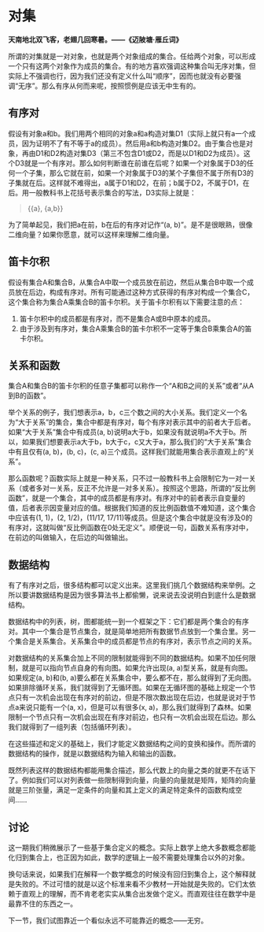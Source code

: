 # 对集

**天南地北双飞客，老翅几回寒暑。——《迈陂塘·雁丘词》**



所谓的对集就是一对对象，也就是两个对象组成的集合。任给两个对象，可以形成一个只有这两个对象作为成员的集合。有的地方喜欢强调这种集合叫无序对集，但实际上不强调也行，因为我们还没有定义什么叫“顺序”，因而也就没有必要强调“无序”。那么有序从何而来呢，按照惯例是应该无中生有的。

## 有序对

假设有对象a和b。我们用两个相同的对象a和a构造对集D1（实际上就只有a一个成员，因为证明不了有不等于a的成员）。然后用a和b构造对集D2。由于集合也是对象，再由D1和D2构造对集D3（第三不包含D1或D2，而是以D1和D2为成员）。这个D3就是一个有序对。那么如何判断谁在前谁在后呢？如果一个对象属于D3的任何一个子集，那么它就在前，如果一个对象属于D3的某个子集但不属于所有D3的子集就在后。这样就不难得出，a属于D1和D2，在前；b属于D2，不属于D1，在后。用一般教科书上花括号表示集合的写法，D3实际上就是：

> {{a}, {a,b}}

为了简单起见，我们把a在前，b在后的有序对记作“(a, b)”。是不是很眼熟，很像二维向量？如果你愿意，就可以这样来理解二维向量。

## 笛卡尔积

假设有集合A和集合B，从集合A中取一个成员放在前边，然后从集合B中取一个成员放在后边，构成有序对。所有可能通过这种方式获得的有序对构成一个集合C，这个集合称为集合A乘集合B的笛卡尔积。关于笛卡尔积有以下需要注意的点：

1. 笛卡尔积中的成员都是有序对，而不是集合A或B中原本的成员。
1. 由于涉及到有序对，集合A乘集合B的笛卡尔积不一定等于集合B乘集合A的笛卡尔积。

## 关系和函数

集合A和集合B的笛卡尔积的任意子集都可以称作一个“A和B之间的关系”或者“从A到B的函数”。

举个关系的例子，我们想表示a，b，c三个数之间的大小关系。我们定义一个名为“大于关系”的集合，集合中都是有序对，每个有序对表示其中的前者大于后者。如果“大于关系”集合中有成员(a, b)说明a大于b，如果没有就说明a不大于b。所以，如果我们想要表示a大于b，b大于c，c又大于a，那么我们的“大于关系”集合中有且仅有(a, b)，(b, c)，(c, a)三个成员。这样我们就能用集合表示直观上的“关系”。

那么函数呢？函数实际上就是一种关系，只不过一般教科书上会限制它为一对一关系（或者多对一关系，反正不允许是一对多关系）。按照这个思路，所谓的“反比例函数”，就是一个集合，其中的成员都是有序对。有序对中的前者表示自变量的值，后者表示因变量对应的值。根据我们知道的反比例函数值不难知道，这个集合中应该有(1, 1)，(2, 1/2)，(11/17, 17/11)等成员。但是这个集合中就是没有涉及0的有序对，这就叫做“反比例函数在0处无定义”。顺便说一句，函数关系有序对中，在前边的叫做输入，在后边的叫做输出。

## 数据结构

有了有序对之后，很多结构都可以定义出来。这里我们挑几个数据结构来举例。之所以要讲数据结构是因为很多算法书上都偷懒，说来说去没说明白到底什么是数据结构。

数据结构中的列表，树，图都能统一到一个框架之下：它们都是两个集合的有序对。其中一个集合是节点集合，就是简单地把所有数据节点放到一个集合里。另一个集合是关系集合。关系集合中的成员都是节点的有序对，表示节点之间的关系。

对数据结构的关系集合加上不同的限制就能得到不同的数据结构。如果不加任何限制，就是可以指向节点自身的有向图。如果允许出现(a, a)型关系，就是有向图。如果规定(a, b)和(b, a)要么都在关系集合中，要么都不在，那么就得到了无向图。如果排除循环关系，我们就得到了无循环图。如果在无循环图的基础上规定一个节点只有一次机会出现在有序对的前边，但是不限次数出现在后边，也就是说对于节点a来说只能有一个(a, x)，但是可以有很多(x, a)，那么我们就得到了森林。如果限制一个节点只有一次机会出现在有序对前边，也只有一次机会出现在后边。那么我们就得到了一组列表（包括循环列表）。

在这些描述和定义的基础上，我们才能定义数据结构之间的变换和操作。而所谓的数据结构的操作，就是以数据结构为输入和输出的函数。

既然列表这样的数据结构都能用集合描述，那么代数上的向量之类的就更不在话下了。例如我们可以对列表做一些限制得到向量，向量的向量就是矩阵，矩阵的向量就是三阶张量，满足一定条件的向量和其上定义的满足特定条件的函数构成空间……

## 讨论

这一期我们稍微展示了一些基于集合定义的概念。实际上数学上绝大多数概念都能化归到集合上，也正因为如此，数学的逻辑上一般不需要处理集合以外的对象。

换句话来说，如果我们在解释一个数学概念的时候没有回归到集合上，这个解释就是失败的。不过可惜的就是以这个标准来看不少教材一开始就是失败的。它们太依赖于直观上的理解，而不肯老老实实从集合出发做个定义。而直观往往在数学中是最靠不住的东西之一。

下一节，我们试图靠近一个看似永远不可能靠近的概念——无穷。


